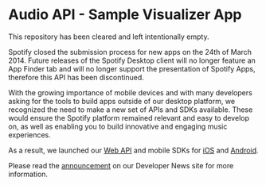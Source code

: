 # Audio API - Sample Visualizer App

This repository has been cleared and left intentionally empty.

Spotify closed the submission process for new apps on the 24th of March 2014. Future releases of the Spotify Desktop client will no longer feature an App Finder tab and will no longer support the presentation of Spotify Apps, therefore this API has been discontinued.

With the growing importance of mobile devices and with many developers asking for the tools to build apps outside of our desktop platform, we recognized the need to make a new set of APIs and SDKs available. These would ensure the Spotify platform remained relevant and easy to develop on, as well as enabling you to build innovative and engaging music experiences.

As a result, we launched our [Web API](https://developer.spotify.com/web-api/) and mobile SDKs for [iOS](https://developer.spotify.com/technologies/spotify-ios-sdk/) and [Android](https://developer.spotify.com/technologies/spotify-android-sdk/).

Please read the [announcement](https://developer.spotify.com/news-stories/2014/03/24/closure-of-spotify-apps-submissions/) on our Developer News site for more information.
